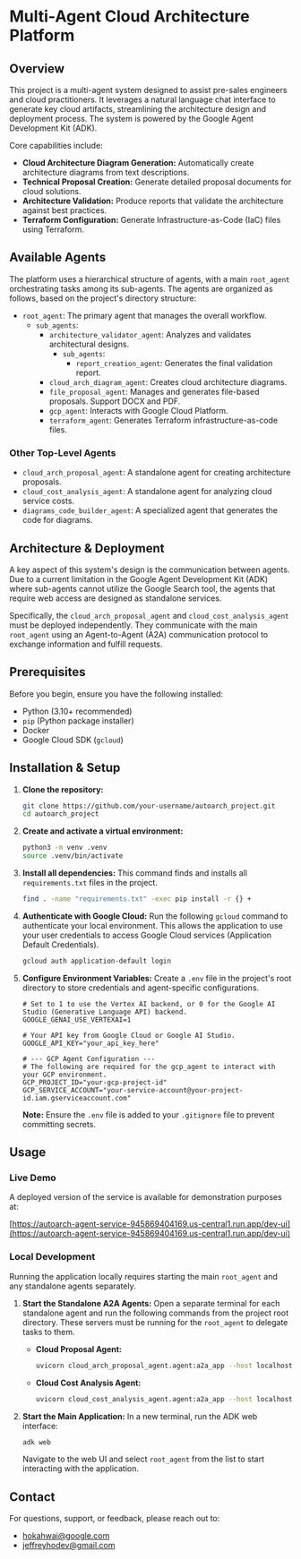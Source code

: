# Multi-Agent Cloud Architecture Platform

## Overview

This project is a multi-agent system designed to assist pre-sales engineers and cloud practitioners. It leverages a natural language chat interface to generate key cloud artifacts, streamlining the architecture design and deployment process. The system is powered by the Google Agent Development Kit (ADK).

Core capabilities include:

*   **Cloud Architecture Diagram Generation:** Automatically create architecture diagrams from text descriptions.
*   **Technical Proposal Creation:** Generate detailed proposal documents for cloud solutions.
*   **Architecture Validation:** Produce reports that validate the architecture against best practices.
*   **Terraform Configuration:** Generate Infrastructure-as-Code (IaC) files using Terraform.

## Available Agents

The platform uses a hierarchical structure of agents, with a main `root_agent` orchestrating tasks among its sub-agents. The agents are organized as follows, based on the project's directory structure:

*   `root_agent`: The primary agent that manages the overall workflow.
    *   `sub_agents`:
        *   `architecture_validator_agent`: Analyzes and validates architectural designs.
            *   `sub_agents`:
                *   `report_creation_agent`: Generates the final validation report.
        *   `cloud_arch_diagram_agent`: Creates cloud architecture diagrams.
        *   `file_proposal_agent`: Manages and generates file-based proposals. Support DOCX and PDF.
        *   `gcp_agent`: Interacts with Google Cloud Platform.
        *   `terraform_agent`: Generates Terraform infrastructure-as-code files.

### Other Top-Level Agents

*   `cloud_arch_proposal_agent`: A standalone agent for creating architecture proposals.
*   `cloud_cost_analysis_agent`: A standalone agent for analyzing cloud service costs.
*   `diagrams_code_builder_agent`: A specialized agent that generates the code for diagrams.

## Architecture & Deployment

A key aspect of this system's design is the communication between agents. Due to a current limitation in the Google Agent Development Kit (ADK) where sub-agents cannot utilize the Google Search tool, the agents that require web access are designed as standalone services.

Specifically, the `cloud_arch_proposal_agent` and `cloud_cost_analysis_agent` must be deployed independently. They communicate with the main `root_agent` using an Agent-to-Agent (A2A) communication protocol to exchange information and fulfill requests.

## Prerequisites

Before you begin, ensure you have the following installed:

*   Python (3.10+ recommended)
*   `pip` (Python package installer)
*   Docker
*   Google Cloud SDK (`gcloud`)

## Installation & Setup

1.  **Clone the repository:**
    ```bash
    git clone https://github.com/your-username/autoarch_project.git
    cd autoarch_project
    ```

2.  **Create and activate a virtual environment:**
    ```bash
    python3 -m venv .venv
    source .venv/bin/activate
    ```

3.  **Install all dependencies:**
    This command finds and installs all `requirements.txt` files in the project.
    ```bash
    find . -name "requirements.txt" -exec pip install -r {} +
    ```

4.  **Authenticate with Google Cloud:**
    Run the following `gcloud` command to authenticate your local environment. This allows the application to use your user credentials to access Google Cloud services (Application Default Credentials).
    ```bash
    gcloud auth application-default login
    ```

5.  **Configure Environment Variables:**
    Create a `.env` file in the project's root directory to store credentials and agent-specific configurations.

    ```env
    # Set to 1 to use the Vertex AI backend, or 0 for the Google AI Studio (Generative Language API) backend.
    GOOGLE_GENAI_USE_VERTEXAI=1

    # Your API key from Google Cloud or Google AI Studio.
    GOOGLE_API_KEY="your_api_key_here"

    # --- GCP Agent Configuration ---
    # The following are required for the gcp_agent to interact with your GCP environment.
    GCP_PROJECT_ID="your-gcp-project-id"
    GCP_SERVICE_ACCOUNT="your-service-account@your-project-id.iam.gserviceaccount.com"
    ```
    **Note:** Ensure the `.env` file is added to your `.gitignore` file to prevent committing secrets.

## Usage

### Live Demo

A deployed version of the service is available for demonstration purposes at:

[https://autoarch-agent-service-945869404169.us-central1.run.app/dev-ui](https://autoarch-agent-service-945869404169.us-central1.run.app/dev-ui)

### Local Development

Running the application locally requires starting the main `root_agent` and any standalone agents separately.

1.  **Start the Standalone A2A Agents:**
    Open a separate terminal for each standalone agent and run the following commands from the project root directory. These servers must be running for the `root_agent` to delegate tasks to them.

    *   **Cloud Proposal Agent:**
        ```bash
        uvicorn cloud_arch_proposal_agent.agent:a2a_app --host localhost --port 8001
        ```
    *   **Cloud Cost Analysis Agent:**
        ```bash
        uvicorn cloud_cost_analysis_agent.agent:a2a_app --host localhost --port 8002
        ```

2.  **Start the Main Application:**
    In a new terminal, run the ADK web interface:
    ```bash
    adk web
    ```
    Navigate to the web UI and select `root_agent` from the list to start interacting with the application.

## Contact

For questions, support, or feedback, please reach out to:

*   hokahwai@google.com
*   jeffreyhodev@gmail.com
